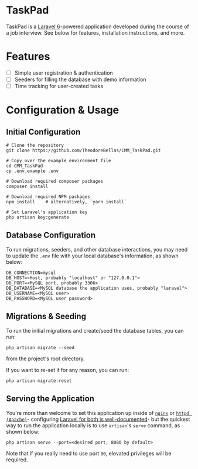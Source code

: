 # TaskPad
TaskPad is a [Laravel 6](https://laravel.com)-powered application developed during the course of a job interview. See below for features, installation instructions, and more.

# Features 
- [ ] Simple user registration & authentication
- [ ] Seeders for filling the database with demo information
- [ ] Time tracking for user-created tasks

# Configuration & Usage

## Initial Configuration
```
# Clone the repository
git clone https://github.com/TheodoreBellas/CMM_TaskPad.git

# Copy over the example environment file
cd CMM_TaskPad
cp .env.example .env

# Download required composer packages
composer install

# Download required NPM packages
npm install    # alternatively, `yarn install` 

# Set Laravel's application key
php artisan key:generate
```

## Database Configuration
To run migrations, seeders, and other database interactions, you may need to update the `.env` file with your local database's information, as shown below:

```
DB_CONNECTION=mysql
DB_HOST=<Host, probably "localhost" or "127.0.0.1">
DB_PORT=<MySQL port, probably 3306>
DB_DATABASE=<MySQL database the application uses, probably "laravel">
DB_USERNAME=<MySQL user>
DB_PASSWORD=<MySQL user password>
```

## Migrations & Seeding
To run the initial migrations and create/seed the database tables, you can run:
```
php artisan migrate --seed
```
from the project's root directory. 

If you want to re-set it for any reason, you can run:
```
php artisan migrate:reset
```

## Serving the Application
You're more than welcome to set this application up inside of [`nginx`](https://www.nginx.com/) or [`httpd (Apache)`](https://httpd.apache.org/)- configuring [Laravel for both is well-documented](https://laravel.com/docs/6.x/installation#web-server-configuration)- but the quickest way to run the application locally is to use `artisan`'s `serve` command, as shown below:
```
php artisan serve --port=<desired port, 8080 by default>
```

Note that if you really need to use port `80`, elevated privileges will be required.

